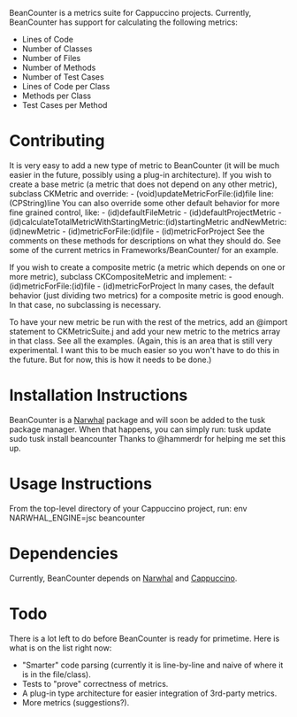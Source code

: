 BeanCounter is a metrics suite for Cappuccino projects. Currently, BeanCounter has support for calculating the following metrics:

* Lines of Code
* Number of Classes
* Number of Files
* Number of Methods
* Number of Test Cases
* Lines of Code per Class
* Methods per Class
* Test Cases per Method

Contributing
============
It is very easy to add a new type of metric to BeanCounter (it will be much easier in the future, possibly using a plug-in architecture). If you wish to create a base metric (a metric that does not depend on any other metric), subclass CKMetric and override:
    - (void)updateMetricForFile:(id)file line:(CPString)line
You can also override some other default behavior for more fine grained control, like:
    - (id)defaultFileMetric
    - (id)defaultProjectMetric
    - (id)calculateTotalMetricWithStartingMetric:(id)startingMetric andNewMetric:(id)newMetric
    - (id)metricForFile:(id)file
    - (id)metricForProject
See the comments on these methods for descriptions on what they should do. See some of the current metrics in Frameworks/BeanCounter/ for an example.

If you wish to create a composite metric (a metric which depends on one or more metric), subclass CKCompositeMetric and implement:
    - (id)metricForFile:(id)file
    - (id)metricForProject
In many cases, the default behavior (just dividing two metrics) for a composite metric is good enough. In that case, no subclassing is necessary.

To have your new metric be run with the rest of the metrics, add an @import statement to CKMetricSuite.j and add your new metric to the metrics array in that class. See all the examples. (Again, this is an area that is still very experimental. I want this to be much easier so you won't have to do this in the future. But for now, this is how it needs to be done.)

Installation Instructions
=========================
BeanCounter is a [Narwhal](http://github.com/tlrobinson/narwhal) package and will soon be added to the tusk package manager. When that happens, you can simply run:
    tusk update
    sudo tusk install beancounter
Thanks to @hammerdr for helping me set this up.

Usage Instructions
==================
From the top-level directory of your Cappuccino project, run:
    env NARWHAL_ENGINE=jsc beancounter

Dependencies
============
Currently, BeanCounter depends on [Narwhal](http://github.com/tlrobinson/narwhal) and [Cappuccino](http://github.com/280north/cappucino).

Todo
====
There is a lot left to do before BeanCounter is ready for primetime. Here is what is on the list right now:

* "Smarter" code parsing (currently it is line-by-line and naive of where it is in the file/class).
* Tests to "prove" correctness of metrics.
* A plug-in type architecture for easier integration of 3rd-party metrics.
* More metrics (suggestions?).